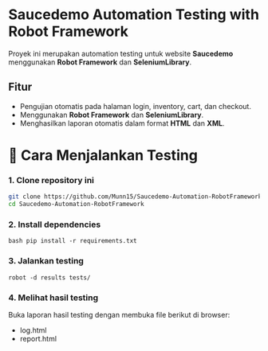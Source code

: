 # Saucedemo Automation Testing with Robot Framework

Proyek ini merupakan automation testing untuk website **Saucedemo** menggunakan **Robot Framework** dan **SeleniumLibrary**.

## Fitur
- Pengujian otomatis pada halaman login, inventory, cart, dan checkout.
- Menggunakan **Robot Framework** dan **SeleniumLibrary**.
- Menghasilkan laporan otomatis dalam format **HTML** dan **XML**.

# 🚀 Cara Menjalankan Testing

### 1. Clone repository ini
```bash
git clone https://github.com/Munn15/Saucedemo-Automation-RobotFramework.git
cd Saucedemo-Automation-RobotFramework
```

### 2. Install dependencies
```bash pip install -r requirements.txt ```

### 3. Jalankan testing
``` robot -d results tests/ ```

### 4. Melihat hasil testing
Buka laporan hasil testing dengan membuka file berikut di browser:
- log.html
- report.html

